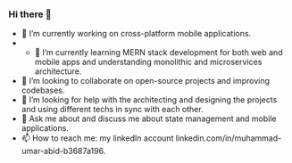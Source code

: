 ### Hi there 👋
- 🔭 I’m currently working on cross-platform mobile applications.
- - 🌱 I’m currently learning MERN stack development for both web and mobile apps and understanding monolithic and microservices architecture.
- 👯 I’m looking to collaborate on open-source projects and improving codebases.
- 🤔 I’m looking for help with the architecting and designing the projects and using different techs in sync with each other.
- 💬 Ask me about and discuss me about state management and mobile applications.
- 📫 How to reach me: my linkedIn account linkedin.com/in/muhammad-umar-abid-b3687a196.

<!--
**umar-abid06/umar-abid06** is a ✨ _special_ ✨ repository because its `README.md` (this file) appears on your GitHub profile.

Here are some ideas to get you started:

- 🔭 I’m currently working on ...
- 🌱 I’m currently learning ...
- 👯 I’m looking to collaborate on ...
- 🤔 I’m looking for help with ...
- 💬 Ask me about ...
- 📫 How to reach me: ...
- 😄 Pronouns: ...
- ⚡ Fun fact: ...
-->
